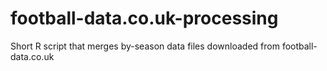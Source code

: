 # football-data.co.uk-processing

Short R script that merges by-season data files downloaded from football-data.co.uk
